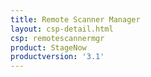 ```yaml
---
title: Remote Scanner Manager
layout: csp-detail.html
csp: remotescannermgr
product: StageNow
productversion: '3.1'
---
```





